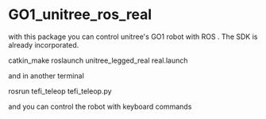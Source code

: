 # GO1_unitree_ros_real

with this package you can control unitree's GO1 robot with ROS . The SDK is already incorporated.


catkin_make
roslaunch unitree_legged_real real.launch 


and in another terminal

rosrun tefi_teleop tefi_teleop.py

and you can control the robot with keyboard commands
